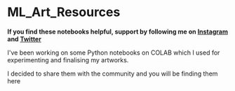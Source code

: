 # ML_Art_Resources

**If you find these notebooks helpful, support by following me on [Instagram](https://www.instagram.com/emidiobattipaglia/) and [Twitter](https://twitter.com/Emidio_B)**

I've been working on some Python notebooks on COLAB which I used for experimenting and finalising my artworks. 

I decided to share them with the community and you will be finding them here
